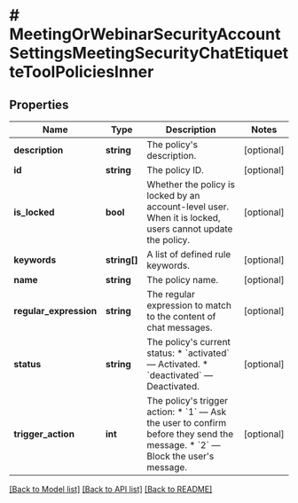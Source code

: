 # # MeetingOrWebinarSecurityAccountSettingsMeetingSecurityChatEtiquetteToolPoliciesInner

## Properties

Name | Type | Description | Notes
------------ | ------------- | ------------- | -------------
**description** | **string** | The policy&#39;s description. | [optional]
**id** | **string** | The policy ID. | [optional]
**is_locked** | **bool** | Whether the policy is locked by an account-level user. When it is locked, users cannot update the policy. | [optional]
**keywords** | **string[]** | A list of defined rule keywords. | [optional]
**name** | **string** | The policy name. | [optional]
**regular_expression** | **string** | The regular expression to match to the content of chat messages. | [optional]
**status** | **string** | The policy&#39;s current status:  * &#x60;activated&#x60; — Activated.  * &#x60;deactivated&#x60; — Deactivated. | [optional]
**trigger_action** | **int** | The policy&#39;s trigger action:  * &#x60;1&#x60; — Ask the user to confirm before they send the message.  * &#x60;2&#x60; — Block the user&#39;s message. | [optional]

[[Back to Model list]](../../README.md#models) [[Back to API list]](../../README.md#endpoints) [[Back to README]](../../README.md)
